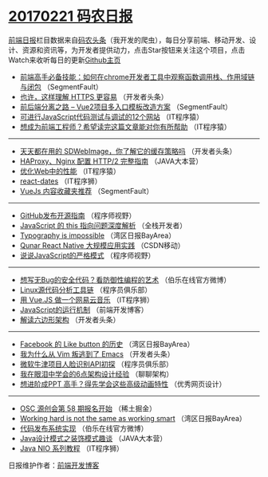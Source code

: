 # [20170221 码农日报](21.md)

[前端日报](https://qdkfweb.cn/c/news)栏目数据来自[码农头条](https://toutiao.qdkfweb.cn/)（我开发的爬虫），每日分享前端、移动开发、设计、资源和资讯等，为开发者提供动力，点击Star按钮来关注这个项目，点击Watch来收听每日的更新[Github主页](https://github.com/kujian/frontendDaily)
* [前端高手必备技能：如何在chrome开发者工具中观察函数调用栈、作用域链与闭包](https://toutiao.qdkfweb.cn/27086.html) （SegmentFault）
* [也许，这样理解 HTTPS 更容易](https://toutiao.qdkfweb.cn/27060.html) （开发者头条）
* [前后端分离之路 &#8211; Vue2项目多入口模板改造方案](https://toutiao.qdkfweb.cn/27082.html) （SegmentFault）
* [可进行JavaScript代码测试与调试的12个网站](https://toutiao.qdkfweb.cn/27070.html) （IT程序猿）
* [想成为前端工程师？希望读完这篇文章能对你有所帮助](https://toutiao.qdkfweb.cn/27071.html) （IT程序猿）

***
* [天天都在用的 SDWebImage，你了解它的缓存策略吗](https://toutiao.qdkfweb.cn/27058.html) （开发者头条）
* [HAProxy、Nginx 配置 HTTP/2 完整指南](https://toutiao.qdkfweb.cn/27051.html) （JAVA大本营）
* [优化Web中的性能](https://toutiao.qdkfweb.cn/27074.html) （IT程序猿）
* [react-dates](https://toutiao.qdkfweb.cn/27094.html) （IT程序狮）
* [VueJs 内容收藏夹推荐](https://toutiao.qdkfweb.cn/27083.html) （SegmentFault）

***
* [GitHub发布开源指南](https://toutiao.qdkfweb.cn/27088.html) （程序师视野）
* [JavaScript 的 this 指向问题深度解析](https://toutiao.qdkfweb.cn/27028.html) （全栈开发者）
* [Typography is impossible](https://toutiao.qdkfweb.cn/27031.html) （湾区日报BayArea）
* [Qunar React Native 大规模应用实践](https://toutiao.qdkfweb.cn/27043.html) （CSDN移动）
* [说说JavaScript的严格模式](https://toutiao.qdkfweb.cn/27090.html) （程序师视野）

***
* [想写无Bug的安全代码？看防御性编程的艺术](https://toutiao.qdkfweb.cn/27106.html) （伯乐在线官方微博）
* [Linux源代码分析工具链](https://toutiao.qdkfweb.cn/27055.html) （程序员俱乐部）
* [用 Vue.JS 做一个网易云音乐](https://toutiao.qdkfweb.cn/27097.html) （IT程序狮）
* [JavaScript的运行机制](https://toutiao.qdkfweb.cn/27099.html) （前端开发博客）
* [解读六边形架构](https://toutiao.qdkfweb.cn/27063.html) （开发者头条）

***
* [Facebook 的 Like button 的历史](https://toutiao.qdkfweb.cn/27034.html) （湾区日报BayArea）
* [我为什么从 Vim 叛逃到了 Emacs](https://toutiao.qdkfweb.cn/27064.html) （开发者头条）
* [微软牛津项目人脸识别API初探](https://toutiao.qdkfweb.cn/27054.html) （程序员俱乐部）
* [我在眼泪中学会的6点架构设计经验](https://toutiao.qdkfweb.cn/27042.html) （聊聊架构）
* [想进阶成PPT 高手？得先学会这些高级动画特性](https://toutiao.qdkfweb.cn/27102.html) （优秀网页设计）

***
* [OSC 源创会第 58 期报名开始](https://toutiao.qdkfweb.cn/27105.html) （稀土掘金）
* [Working hard is not the same as working smart](https://toutiao.qdkfweb.cn/27033.html) （湾区日报BayArea）
* [代码发布系统实现](https://toutiao.qdkfweb.cn/27107.html) （伯乐在线官方微博）
* [Java设计模式之装饰模式趣谈](https://toutiao.qdkfweb.cn/27053.html) （JAVA大本营）
* [Java NIO 系列教程](https://toutiao.qdkfweb.cn/27095.html) （IT程序狮）

日报维护作者：[前端开发博客](https://qdkfweb.cn/) 